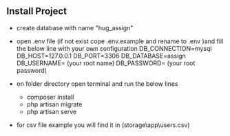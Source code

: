 
## Install Project

- create database with name "hug_assign"
- open .env file (if not exist cope .env.example and rename to .env )and fill the below line with your own configuration 
    DB_CONNECTION=mysql
    DB_HOST=127.0.0.1
    DB_PORT=3306
    DB_DATABASE=assign
    DB_USERNAME= (your root name)
    DB_PASSWORD= (your root password)

- on folder directory open terminal and run the below lines
    - composer install
    - php artisan migrate
    - php artisan serve

- for csv file example you will find it in (storage\app\users.csv)
